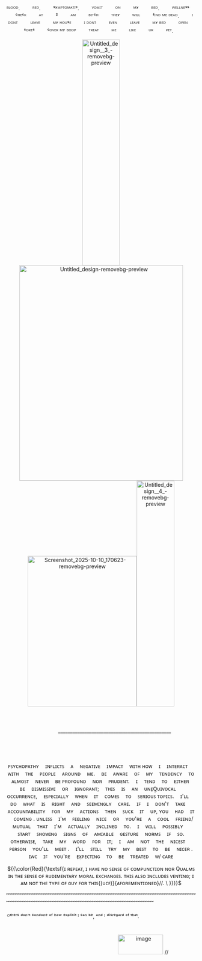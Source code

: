 

<div align="center">







ᴮᴸᴼᴼᴰ. ㅤㅤ ᴿᴱᴰ. ㅤㅤ ˢʸᴹᴾᵀᴼᴹᴬᵀᴵᶜ. ㅤㅤ ⱽᴼᴹᴵᵀ ㅤㅤ ᴼᴺ ㅤㅤ ᴹʸ ㅤㅤ ᴮᴱᴰ. ㅤㅤ  ᵂᴱᴸᴸᴺᴱˢˢ ㅤㅤ ᶜᴴᴱᶜᴷ ㅤㅤ ᴬᵀ ㅤㅤ ² ㅤㅤ ᴬᴹ ㅤㅤ ᴮᴵᵀᶜᴴ ㅤㅤ ᵀᴴᴱʸ ㅤㅤ ᵂᴵᴸᴸ ㅤㅤ ᶠᴵᴺᴰ ᴹᴱ ᴰᴱᴬᴰ. ㅤㅤ  ᴵ ᴰᴼᴺᵀ ㅤㅤ ᴸᴱᴬⱽᴱ ㅤㅤ ᴹʸ ᴴᴼᵁˢᴱ ㅤㅤ ᴵ ᴰᴼᴺᵀ ㅤㅤ ᴱⱽᴱᴺ ㅤㅤ ᴸᴱᴬⱽᴱ ㅤㅤ ᴹʸ ᴮᴱᴰ ㅤㅤ ᴼᴾᴱᴺ ㅤㅤ ˢᴼᴿᴱˢ ㅤㅤ ᶜᴼⱽᴱᴿ ᴹʸ ᴮᴼᴰʸ ㅤㅤ ᵀᴿᴱᴬᵀ ㅤㅤ ᴹᴱ ㅤㅤ ᴸᴵᴷᴱ ㅤㅤ ᵁᴿ ㅤㅤ ᴾᴱᵀ. ㅤㅤ

<img width="100" height="600" alt="Untitled_design__3_-removebg-preview" src="https://github.com/user-attachments/assets/0559c6f0-e294-414b-b166-3cf463d2ab21" />
<img width="435" height="573" alt="Untitled_design-removebg-preview" src="https://github.com/user-attachments/assets/6c0c6d52-c098-4d8a-9fa5-f0a44c20f09b" /><img width="290" height="400" alt="Screenshot_2025-10-10_170623-removebg-preview" src="https://github.com/user-attachments/assets/f21bebb7-7d61-4aee-941c-db10106d9702" /><img width="100" 
                                                                                                                                                                                                                                                                                                                                         height="600" alt="Untitled_design__4_-removebg-preview" src="https://github.com/user-attachments/assets/7ed86b7a-2aa9-4883-899b-ed33342bd6e1" />

ㅤ ㅤㅤ ㅤㅤ ㅤㅤ ㅤㅤ ㅤㅤ ㅤㅤ ㅤㅤ ㅤㅤ ㅤㅤ ㅤㅤ ㅤㅤ ㅤㅤ ㅤㅤ ㅤㅤ ㅤㅤ ㅤㅤ ㅤㅤ ㅤㅤ ㅤㅤ ㅤㅤ ㅤㅤ ㅤㅤ ㅤㅤ ㅤㅤ ㅤㅤ ㅤㅤ ㅤㅤ ㅤㅤ ㅤㅤ ㅤㅤ ㅤㅤ ㅤㅤ ㅤㅤ ㅤㅤ ㅤㅤ ㅤㅤ ㅤㅤ ㅤ_______________________________________________ ㅤㅤ ㅤㅤ ㅤ ㅤㅤㅤ ㅤㅤㅤ ㅤㅤㅤ ㅤㅤㅤ ㅤㅤㅤ ㅤㅤㅤ ㅤㅤㅤ ㅤㅤㅤ ㅤㅤㅤ ㅤㅤㅤ ㅤㅤㅤ ㅤㅤㅤ ㅤㅤㅤ ㅤㅤㅤ ㅤㅤㅤ ㅤㅤㅤ ㅤㅤㅤ ㅤㅤㅤ ㅤㅤㅤ ㅤㅤㅤ ㅤㅤㅤ ㅤㅤㅤ ㅤㅤㅤ ㅤㅤㅤ ㅤㅤ

ᴘꜱʏᴄʜᴏᴘᴀᴛʜʏ ㅤɪɴꜰʟɪᴄᴛꜱ ㅤᴀ ㅤɴᴇɢᴀᴛɪᴠᴇ ㅤɪᴍᴘᴀᴄᴛㅤ ᴡɪᴛʜ ʜᴏᴡ ㅤɪ ㅤɪɴᴛᴇʀᴀᴄᴛ ㅤᴡɪᴛʜ ㅤᴛʜᴇ ㅤᴘᴇᴏᴘʟᴇ ㅤᴀʀᴏᴜɴᴅ ㅤᴍᴇ. ㅤʙᴇ ㅤᴀᴡᴀʀᴇ ㅤᴏꜰ ㅤᴍʏ ㅤᴛᴇɴᴅᴇɴᴄʏ ㅤᴛᴏ ㅤᴀʟᴍᴏꜱᴛ ㅤɴᴇᴠᴇʀ ㅤʙᴇ ᴘʀᴏꜰᴏᴜɴᴅ ㅤɴᴏʀ ㅤᴘʀᴜᴅᴇɴᴛ. ㅤɪ ㅤᴛᴇɴᴅ ㅤᴛᴏ ㅤᴇɪᴛʜᴇʀ ㅤʙᴇ ㅤᴅɪꜱᴍɪꜱꜱɪᴠᴇ ㅤᴏʀ ㅤɪɢɴᴏʀᴀɴᴛ; ㅤᴛʜɪꜱ ㅤɪꜱ ㅤᴀɴ ㅤᴜɴᴇ̠Q̠ᴜɪᴠᴏᴄᴀʟ ㅤᴏᴄᴄᴜʀʀᴇɴᴄᴇ, ㅤᴇꜱᴘᴇᴄɪᴀʟʟʏ ㅤᴡʜᴇɴ ㅤɪᴛ ㅤᴄᴏᴍᴇꜱ ㅤᴛᴏ ㅤꜱᴇʀɪᴏᴜꜱ ᴛᴏᴘɪᴄꜱ. ㅤɪ'ʟʟ ㅤᴅᴏ ㅤᴡʜᴀᴛ ㅤɪꜱ ㅤʀɪɢʜᴛ ㅤᴀɴᴅ ㅤꜱᴇᴇᴍɪɴɢʟʏ ㅤᴄᴀʀᴇ.   ㅤɪꜰ ㅤɪ ㅤᴅᴏɴ'ᴛ ㅤᴛᴀᴋᴇ ㅤᴀᴄᴄᴏᴜɴᴛᴀʙɪʟɪᴛʏ ㅤꜰᴏʀ ㅤᴍʏ ㅤᴀᴄᴛɪᴏɴꜱ ㅤᴛʜᴇɴ ㅤꜱᴜᴄᴋ ㅤɪᴛ ㅤᴜᴘ, ʏᴏᴜ ㅤʜᴀᴅ ㅤɪᴛ ㅤᴄᴏᴍɪɴɢ . ᴜɴʟᴇꜱꜱ ㅤɪ'ᴍ ㅤꜰᴇᴇʟɪɴɢ ㅤɴɪᴄᴇ ㅤᴏʀ ㅤʏᴏᴜ'ʀᴇ ㅤᴀ ㅤᴄᴏᴏʟ ㅤꜰʀɪᴇɴᴅ/ᴍᴜᴛᴜᴀʟ ㅤᴛʜᴀᴛ ㅤɪ'ᴍ ㅤᴀᴄᴛᴜᴀʟʟʏ ㅤɪɴᴄʟɪɴᴇᴅ ㅤᴛᴏ. ㅤɪ ㅤᴡɪʟʟ ㅤᴘᴏꜱꜱɪʙʟʏ ㅤꜱᴛᴀʀᴛ ㅤꜱʜᴏᴡɪɴɢ ㅤꜱɪɢɴꜱ ㅤᴏꜰ ㅤᴀᴍɪᴀʙʟᴇ ㅤɢᴇꜱᴛᴜʀᴇ ㅤɴᴏʀᴍꜱ ㅤɪꜰ ㅤꜱᴏ. ᴏᴛʜᴇʀᴡɪꜱᴇ, ㅤᴛᴀᴋᴇ ㅤᴍʏ ㅤᴡᴏʀᴅ ㅤꜰᴏʀ ㅤɪᴛ; ㅤɪ ㅤᴀᴍ ㅤɴᴏᴛ ㅤᴛʜᴇ ㅤɴɪᴄᴇꜱᴛ ㅤᴘᴇʀꜱᴏɴ ㅤʏᴏᴜ'ʟʟ ㅤᴍᴇᴇᴛ . ㅤɪ'ʟʟ ㅤꜱᴛɪʟʟ ㅤᴛʀʏ ㅤᴍʏ ㅤʙᴇꜱᴛ ㅤᴛᴏ ㅤʙᴇ ㅤɴɪᴄᴇʀ .   ɪᴡᴄ ㅤɪꜰ ㅤʏᴏᴜ'ʀᴇ ㅤᴇ̠x̠ᴘᴇᴄᴛɪɴɢ ㅤᴛᴏ ㅤʙᴇ ㅤᴛʀᴇᴀᴛᴇᴅ ㅤᴡ/ ᴄᴀʀᴇ

  ${{\color{Red}{\textsf{ɪ ʀᴇᴘᴇᴀᴛ, ɪ ʜᴀᴠᴇ ɴᴏ ꜱᴇɴꜱᴇ ᴏꜰ ᴄᴏᴍᴘᴜɴᴄᴛɪᴏɴ ɴᴏʀ Qᴜᴀʟᴍꜱ ɪɴ ᴛʜᴇ ꜱᴇɴꜱᴇ ᴏꜰ ʀᴜᴅɪᴍᴇɴᴛᴀʀʏ ᴍᴏʀᴀʟ ᴇxᴄʜᴀɴɢᴇꜱ. ᴛʜɪꜱ ᴀʟꜱᴏ ɪɴᴄʟᴜᴅᴇꜱ ᴠᴇɴᴛɪɴɢ; ɪ ᴀᴍ ɴᴏᴛ ᴛʜᴇ ᴛʏᴘᴇ ᴏꜰ ɢᴜʏ ꜰᴏʀ ᴛʜɪꜱ{(ᴜᴄꜰ)}{ᴀꜰᴏʀᴇᴍᴇɴᴛɪᴏɴᴇᴅ}//.
\ }}}}$
</div>
﹌﹌﹌﹌﹌﹌﹌﹌﹌﹌﹌﹌﹌﹌﹌﹌﹌﹌﹌﹌﹌﹌﹌﹌﹌﹌﹌﹌﹌﹌﹌﹌﹌﹌﹌﹌﹌﹌﹌﹌﹌﹌﹌﹌﹌﹌﹌﹌﹌﹌﹌﹌﹌﹌﹌﹌﹌﹌﹌﹌﹌﹌﹌﹌

<p align="center">ᴼᵗʰᵉʳˢ ᵈᵒⁿ'ᵗ ᶜᵒⁿᵈᵒⁿᵉ ᵒᶠ ʰᵒʷ ᵉˣᵖˡⁱᶜⁱᵗ ᴵ ᶜᵃⁿ ᵇᵉ, ᵃⁿᵈ ᴵ ᵈⁱˢʳᵉᵍᵃʳᵈ ᵒᶠ ᵗʰᵃᵗ.ㅤ ㅤㅤ ㅤㅤ ㅤㅤ ㅤㅤ ㅤㅤ ㅤㅤ ㅤㅤ ㅤㅤ ㅤㅤ ㅤㅤ ㅤㅤ ㅤㅤ ㅤㅤ ㅤㅤ ㅤㅤ ㅤㅤ ㅤㅤ ㅤㅤ ㅤㅤ ㅤㅤ ㅤㅤ ㅤㅤ ㅤㅤ ㅤㅤ ㅤㅤ ㅤㅤ ㅤㅤ ㅤㅤ ㅤㅤ ㅤㅤ ㅤㅤ ㅤㅤ ㅤㅤ ㅤㅤ ㅤㅤ ㅤㅤ ㅤㅤ ㅤㅤ ㅤㅤ ㅤㅤ ㅤㅤ ㅤㅤ ㅤㅤ ㅤㅤ ㅤㅤ ㅤ
 <img width="120" height="52" alt="image" src="https://github.com/user-attachments/assets/b3912cb7-79ee-4dab-a938-52e6b1936051" />
//




